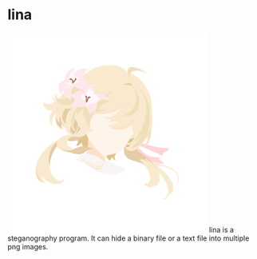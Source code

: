 # lina
<img src="./lina.png" width="400">
lina is a steganography program. It can hide a binary file or a text file into multiple png images.

